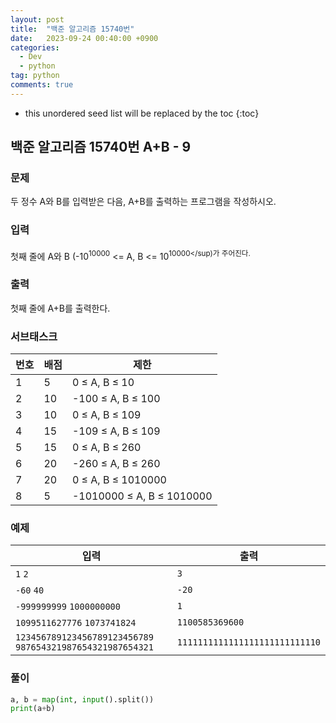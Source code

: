 ```yaml
---
layout: post
title:  "백준 알고리즘 15740번"
date:   2023-09-24 00:40:00 +0900
categories: 
  - Dev
  - python
tag: python
comments: true
---
```


* this unordered seed list will be replaced by the toc
{:toc}

## 백준 알고리즘 15740번 A+B - 9

### 문제

두 정수 A와 B를 입력받은 다음, A+B를 출력하는 프로그램을 작성하시오.

### 입력

첫째 줄에 A와 B (-10<sup>10000</sup> <= A, B <= 10<sup>10000</sup)가 주어진다.

### 출력

첫째 줄에 A+B를 출력한다.

### 서브태스크

| 번호 | 배점 | 제한 |
| --- | --- | --- |
| 1 |	5 |	0 ≤ A, B ≤ 10 |
| 2 |	10 | -100 ≤ A, B ≤ 100 |
| 3 |	10 | 0 ≤ A, B ≤ 109 |
| 4 |	15 | -109 ≤ A, B ≤ 109 |
| 5 |	15 | 0 ≤ A, B ≤ 260 |
| 6 |	20 | -260 ≤ A, B ≤ 260 |
| 7 |	20 | 0 ≤ A, B ≤ 1010000 |
| 8 |	5	| -1010000 ≤ A, B ≤ 1010000 |

### 예제

| 입력 | 출력 |
| --- | --- |
| `1` `2` | `3` |
| `-60` `40` | `-20` |
| `-999999999` `1000000000` | `1` |
| `1099511627776` `1073741824` | `1100585369600` |
| `123456789123456789123456789` `987654321987654321987654321` | `1111111111111111111111111110` |

### 풀이

```py
a, b = map(int, input().split())
print(a+b)
```